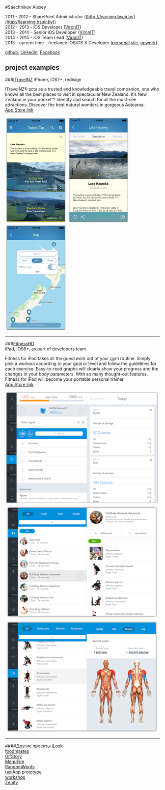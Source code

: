 #Saechnikov Alexey

2011 - 2012  -  SharePoint Administrator ([http://learning.bsuir.by](http://learning.bsuir.by))  
2012 - 2013  -  iOS Developer ([VironIT](http://vironit.com))  
2013 - 2014  -  Senior iOS Developer ([VironIT](http://vironit.com))  
2014 - 2015  -  iOS Team Lead ([VironIT](http://vironit.com))  
2015 - current time  -  freelance iOS/OS X Developer ([personal site](http://saechnikov.com), [upwork](https://www.upwork.com/freelancers/~0164318e9deae07ccb))

[github](https://github.com/fizzy871), [LinkedIn](https://www.linkedin.com/in/fizzy871), [Facebook](https://www.facebook.com/fizzy871)

## project examples
###[iTravelNZ](res/iTravelNZ/readme.md)
iPhone, iOS7+, redisign  

iTravelNZ® acts as a trusted and knowledgeable travel companion, one who knows all the best places to visit in spectacular New Zealand. It’s New Zealand in your pocket™! Identify and search for all the must-see attractions. Discover the best natural wonders in gorgeous Aotearoa.  
[App Store link](https://itunes.apple.com/app/id409098753)  
  
<img src="res/iTravelNZ/screenshots/2.png" width="200">
<img src="res/iTravelNZ/screenshots/3.png" width="200">
<img src="res/iTravelNZ/screenshots/4.png" width="200">

---
###[FitnessHD](res/FitnessHD/readme.md)  
iPad, iOS6+, as part of developers team  

Fitness for iPad takes all the guesswork out of your gym routine. Simply pick a workout according to your goal or level and follow the guidelines for each exercise. Easy-to-read graphs will clearly show your progress and the changes in your body parameters. With so many thought-out features, Fitness for iPad will become your portable personal trainer.  
[App Store link](https://itunes.apple.com/app/id788483284)  
  
<img src="res/FitnessHD/screenshots/1.png" width="500">
<img src="res/FitnessHD/screenshots/2.png" width="500">
<img src="res/FitnessHD/screenshots/3.png" width="500">

---

####Другие проекты
[iLook](res/iLook/readme.md)  
[foodmastes](res/foodmasters/readme.md)  
[GifStory](res/GifStory/readme.md)  
[MenuFire](res/MenuFire/readme.md)  
[RandomWords](res/RandomWords/readme.md)  
[taxiApp prototype](res/taxiApp/readme.md)  
[workshop](res/workshop/readme.md)  
[Zenify](res/Zenify/readme.md)